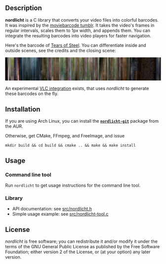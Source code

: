 ## Description

**nordlicht** is a C library that converts your video files into colorful barcodes. It was inspired by the [moviebarcode tumblr](http://moviebarcode.tumblr.com/). It takes the video's frames in regular intervals, scales them to 1px width, and appends them. You can integrate the resulting barcodes into video players for faster navigation.

Here's the barcode of [Tears of Steel](http://tearsofsteel.org/). You can differentiate inside and outside scenes, see the credits and the closing scene:

![Barcode for "Tears of Steel"](res/tos-example.png)

An experimental [VLC integration](https://github.com/blinry/vlc) exists, that uses *nordlicht* to generate these barcodes on the fly.

## Installation

If you are using Arch Linux, you can install the [**`nordlicht-git`**](https://aur.archlinux.org/packages/nordlicht-git/) package from the AUR.

Otherwise, get CMake, FFmpeg, and FreeImage, and issue

    mkdir build && cd build && cmake .. && make && make install

## Usage

### Command line tool

Run `nordlicht` to get usage instructions for the command line tool.

### Library

- API documentation: see [src/nordlicht.h](src/nordlicht.h)
- Simple usage example: see [src/nordlicht-tool.c](src/nordlicht-tool.c)

## License

*nordlicht* is free software; you can redistribute it and/or modify it under the terms of the GNU General Public License as published by the Free Software Foundation; either version 2 of the License, or (at your option) any later version.
